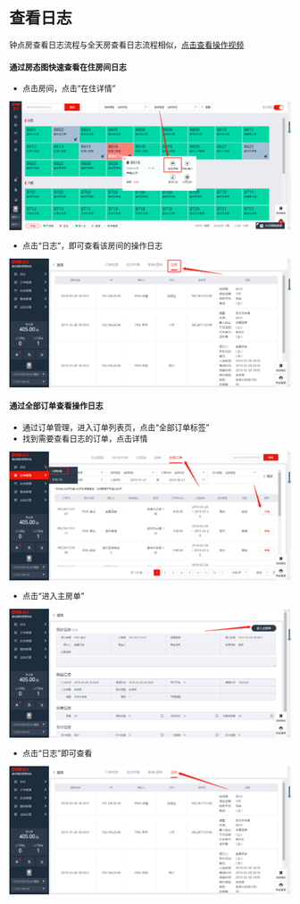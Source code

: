 # 查看日志

钟点房查看日志流程与全天房查看日志流程相似，[点击查看操作视频](http://crs-pms-vidio.oss-cn-beijing.aliyuncs.com/%E9%92%9F%E7%82%B9%E6%88%BF%E6%97%A5%E5%BF%97.mp4)

#### 通过房态图快速查看在住房间日志

* 点击房间，点击“在住详情”

![](../../.gitbook/assets/image%20%28299%29.png)

* 点击“日志”，即可查看该房间的操作日志

![](../../.gitbook/assets/image%20%28148%29.png)

#### 通过全部订单查看操作日志

* 通过订单管理，进入订单列表页，点击“全部订单标签”
* 找到需要查看日志的订单，点击详情

![](../../.gitbook/assets/image%20%28128%29.png)

* 点击“进入主房单”

![](../../.gitbook/assets/image%20%28501%29.png)

* 点击“日志”即可查看

![](../../.gitbook/assets/image%20%2881%29.png)


